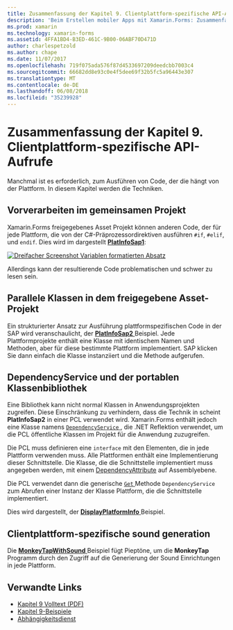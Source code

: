 ```yaml
---
title: Zusammenfassung der Kapitel 9. Clientplattform-spezifische API-Aufrufe
description: 'Beim Erstellen mobiler Apps mit Xamarin.Forms: Zusammenfassung der Kapitel 9. Clientplattform-spezifische API-Aufrufe'
ms.prod: xamarin
ms.technology: xamarin-forms
ms.assetid: 4FFA1BD4-B3ED-461C-9B00-06ABF70D471D
author: charlespetzold
ms.author: chape
ms.date: 11/07/2017
ms.openlocfilehash: 719f075ada576f87d4533697209deedcbb7003c4
ms.sourcegitcommit: 66682dd8e93c0e4f5dee69f32b5fc5a96443e307
ms.translationtype: MT
ms.contentlocale: de-DE
ms.lasthandoff: 06/08/2018
ms.locfileid: "35239928"
---
```

# <a name="summary-of-chapter-9-platform-specific-api-calls"></a>Zusammenfassung der Kapitel 9. Clientplattform-spezifische API-Aufrufe

Manchmal ist es erforderlich, zum Ausführen von Code, der die hängt von der Plattform. In diesem Kapitel werden die Techniken.

## <a name="preprocessing-in-the-shared-asset-project"></a>Vorverarbeiten im gemeinsamen Projekt

Xamarin.Forms freigegebenes Asset Projekt können anderen Code, der für jede Plattform, die von der C#-Präprozessordirektiven ausführen `#if`, `#elif`, und `endif`. Dies wird im dargestellt [ **PlatInfoSap1**](https://github.com/xamarin/xamarin-forms-book-samples/tree/master/Chapter09/PlatInfoSap1):

[![Dreifacher Screenshot Variablen formatierten Absatz](images/ch09fg01-small.png "Gerätemodell und Betriebssystem")](images/ch09fg01-large.png#lightbox "Gerätemodell und Betriebssystem")

Allerdings kann der resultierende Code problematischen und schwer zu lesen sein.

## <a name="parallel-classes-in-the-shared-asset-project"></a>Parallele Klassen in dem freigegebene Asset-Projekt

Ein strukturierter Ansatz zur Ausführung plattformspezifischen Code in der SAP wird veranschaulicht, der [ **PlatInfoSap2** ](https://github.com/xamarin/xamarin-forms-book-samples/tree/master/Chapter09/PlatInfoSap2) Beispiel. Jede Plattformprojekte enthält eine Klasse mit identischem Namen und Methoden, aber für diese bestimmte Plattform implementiert. SAP klicken Sie dann einfach die Klasse instanziiert und die Methode aufgerufen.

## <a name="dependencyservice-and-the-portable-class-library"></a>DependencyService und der portablen Klassenbibliothek

Eine Bibliothek kann nicht normal Klassen in Anwendungsprojekten zugreifen. Diese Einschränkung zu verhindern, dass die Technik in scheint **PlatInfoSap2** in einer PCL verwendet wird. Xamarin.Forms enthält jedoch eine Klasse namens [ `DependencyService` ](https://developer.xamarin.com/api/type/Xamarin.Forms.DependencyService/) , die .NET Reflektion verwendet, um die PCL öffentliche Klassen im Projekt für die Anwendung zuzugreifen.

Die PCL muss definieren eine `interface` mit den Elementen, die in jede Plattform verwenden muss. Alle Plattformen enthält eine Implementierung dieser Schnittstelle. Die Klasse, die die Schnittstelle implementiert muss angegeben werden, mit einem [DependencyAttribute](https://developer.xamarin.com/api/type/Xamarin.Forms.DependencyAttribute/) auf Assemblyebene.

Die PCL verwendet dann die generische [ `Get` ](https://developer.xamarin.com/api/member/Xamarin.Forms.DependencyService.Get{T}/p/Xamarin.Forms.DependencyFetchTarget/) Methode `DependencyService` zum Abrufen einer Instanz der Klasse Plattform, die die Schnittstelle implementiert.

Dies wird dargestellt, der [ **DisplayPlatformInfo** ](https://github.com/xamarin/xamarin-forms-book-samples/tree/master/Chapter09/DisplayPlatformInfo) Beispiel.

## <a name="platform-specific-sound-generation"></a>Clientplattform-spezifische sound generation

Die [ **MonkeyTapWithSound** ](https://github.com/xamarin/xamarin-forms-book-samples/tree/master/Chapter09/MonkeyTapWithSound) Beispiel fügt Pieptöne, um die **MonkeyTap** Programm durch den Zugriff auf die Generierung der Sound Einrichtungen in jede Plattform.



## <a name="related-links"></a>Verwandte Links

- [Kapitel 9 Volltext (PDF)](https://download.xamarin.com/developer/xamarin-forms-book/XamarinFormsBook-Ch09-Apr2016.pdf)
- [Kapitel 9-Beispiele](https://github.com/xamarin/xamarin-forms-book-samples/tree/master/Chapter09)
- [Abhängigkeitsdienst](~/xamarin-forms/app-fundamentals/dependency-service/index.md)
